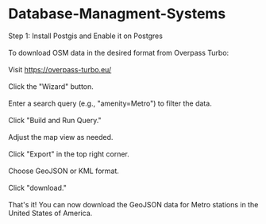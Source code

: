 # Database-Managment-Systems
Step 1: Install Postgis and Enable it on Postgres<br><br>
To download OSM data in the desired format from Overpass Turbo:<br><br>
Visit https://overpass-turbo.eu/<br><br>
Click the "Wizard" button.<br><br>
Enter a search query (e.g., "amenity=Metro") to filter the data.<br><br>
Click "Build and Run Query."<br><br>
Adjust the map view as needed.<br><br>
Click "Export" in the top right corner.<br><br>
Choose GeoJSON or KML format.<br><br>
Click "download."<br><br>
That's it! You can now download the GeoJSON data for Metro stations in the United States of America.
